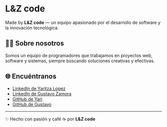 # L&Z code

Made by **L&Z code** — un equipo apasionado por el desarrollo de software y la innovación tecnológica.  

## 👩‍💻 Sobre nosotros
Somos un equipo de programadores que trabajamos en proyectos web, software y sistemas, siempre buscando soluciones creativas y efectivas.  

## 🌐 Encuéntranos
- [LinkedIn de Yaritza Lopez](https://www.linkedin.com/in/yaritza-bustos-873796269/)
- [LinkedIn de Gustavo Zamora](https://www.linkedin.com/in/gustavo-zamora-aa7359170)
- [GitHub de Yari](https://github.com/yaritzaelena)
- [GitHub de Gustavo](https://github.com/Zamo98)

---
✨ Hecho con pasión y café ☕ por **L&Z code**
